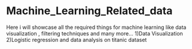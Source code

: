 # Machine_Learning_Related_data
Here i will showcase all the required things for machine learning like data visualization , filtering techniques and many more...
1)Data Visualization
2)Logistic regression and data analysis on titanic dataset
